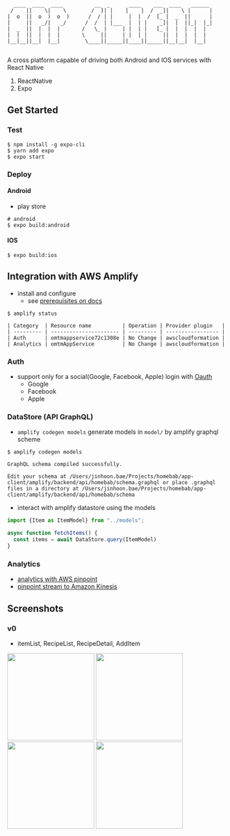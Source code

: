 ```
  ____  ____  ____          __  _      ____    ___  ____   ______ 
 /    ||    \|    \        /  ]| |    |    |  /  _]|    \ |      |
|  o  ||  o  )  o  )      /  / | |     |  |  /  [_ |  _  ||      |
|     ||   _/|   _/      /  /  | |___  |  | |    _]|  |  ||_|  |_|
|  _  ||  |  |  |       /   \_ |     | |  | |   [_ |  |  |  |  |  
|  |  ||  |  |  |       \     ||     | |  | |     ||  |  |  |  |  
|__|__||__|  |__|        \____||_____||____||_____||__|__|  |__|  
                                                                  
```
A cross platform capable of driving both Android and IOS services with React Native
1. ReactNative
2. Expo
## Get Started
### Test
```shell script
$ npm install -g expo-cli
$ yarn add expo
$ expo start
```
### Deploy
#### Android
- play store
```shell script
# android 
$ expo build:android
```

#### IOS
```shell
$ expo build:ios
```

## Integration with AWS Amplify
- install and configure
    - see [prerequisites on docs](https://docs.amplify.aws/start/getting-started/installation/q/integration/react-native#sign-up-for-an-aws-account)
```shell script
$ amplify status

| Category  | Resource name          | Operation | Provider plugin   |
| --------- | ---------------------- | --------- | ----------------- |
| Auth      | omtmappservice72c1308e | No Change | awscloudformation |
| Analytics | omtmAppService         | No Change | awscloudformation |
```
### Auth
- support only for a social(Google, Facebook, Apple) login with [Oauth](https://docs.amplify.aws/lib/auth/social/q/platform/js#oauth-and-federation-overview)
  - Google
  - Facebook
  - Apple

### DataStore (API GraphQL)
- `amplify codegen models` generate models in `model/` by amplify graphql scheme
```shell
$ amplify codegen models

GraphQL schema compiled successfully.

Edit your schema at /Users/jinhoon.bae/Projects/homebab/app-client/amplify/backend/api/homebab/schema.graphql or place .graphql files in a directory at /Users/jinhoon.bae/Projects/homebab/app-client/amplify/backend/api/homebab/schema
```

- interact with amplify datastore using the models

```typescript
import {Item as ItemModel} from "../models";

async function fetchItems() {
  const items = await DataStore.query(ItemModel)
}
```

### Analytics
- [analytics with AWS pinpoint](https://docs.amplify.aws/lib/analytics/getting-started/q/platform/js)
- [pinpoint stream to Amazon Kinesis](https://docs.amplify.aws/lib/analytics/storing/q/platform/js)

## Screenshots
### v0
- itemList, RecipeList, RecipeDetail, AddItem
<div>
  <img src="https://user-images.githubusercontent.com/40639955/82827118-4fb43480-9ee9-11ea-8e32-743e40684db0.png" width="200"></img>
  <img src="https://user-images.githubusercontent.com/40639955/82827176-707c8a00-9ee9-11ea-820c-30796e5e641a.png" width="200"></img>
  <img src="https://user-images.githubusercontent.com/40639955/82827196-7a05f200-9ee9-11ea-8f22-af2c60d6dd6e.png" width="200"></img>
  <img src="https://user-images.githubusercontent.com/40639955/84013761-50060280-a9b4-11ea-9d9b-4c877dd9593f.png" width="200"></img>
</div>